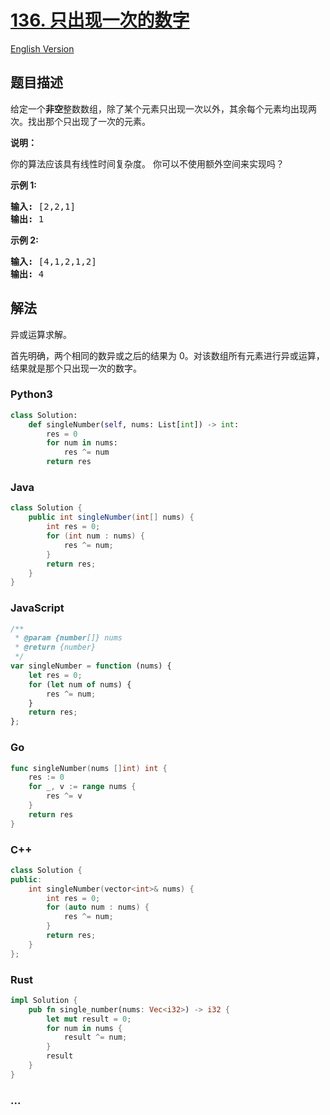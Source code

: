 # [136. 只出现一次的数字](https://leetcode.cn/problems/single-number)

[English Version](/solution/0100-0199/0136.Single%20Number/README_EN.md)

## 题目描述

<!-- 这里写题目描述 -->

<p>给定一个<strong>非空</strong>整数数组，除了某个元素只出现一次以外，其余每个元素均出现两次。找出那个只出现了一次的元素。</p>

<p><strong>说明：</strong></p>

<p>你的算法应该具有线性时间复杂度。 你可以不使用额外空间来实现吗？</p>

<p><strong>示例 1:</strong></p>

<pre><strong>输入:</strong> [2,2,1]
<strong>输出:</strong> 1
</pre>

<p><strong>示例&nbsp;2:</strong></p>

<pre><strong>输入:</strong> [4,1,2,1,2]
<strong>输出:</strong> 4</pre>

## 解法

<!-- 这里可写通用的实现逻辑 -->

异或运算求解。

首先明确，两个相同的数异或之后的结果为 0。对该数组所有元素进行异或运算，结果就是那个只出现一次的数字。

<!-- tabs:start -->

### **Python3**

<!-- 这里可写当前语言的特殊实现逻辑 -->

```python
class Solution:
    def singleNumber(self, nums: List[int]) -> int:
        res = 0
        for num in nums:
            res ^= num
        return res
```

### **Java**

<!-- 这里可写当前语言的特殊实现逻辑 -->

```java
class Solution {
    public int singleNumber(int[] nums) {
        int res = 0;
        for (int num : nums) {
            res ^= num;
        }
        return res;
    }
}
```

### **JavaScript**

```js
/**
 * @param {number[]} nums
 * @return {number}
 */
var singleNumber = function (nums) {
    let res = 0;
    for (let num of nums) {
        res ^= num;
    }
    return res;
};
```

### **Go**

```go
func singleNumber(nums []int) int {
	res := 0
	for _, v := range nums {
		res ^= v
	}
	return res
}
```

### **C++**

```cpp
class Solution {
public:
    int singleNumber(vector<int>& nums) {
        int res = 0;
        for (auto num : nums) {
            res ^= num;
        }
        return res;
    }
};
```

### **Rust**

```rust
impl Solution {
    pub fn single_number(nums: Vec<i32>) -> i32 {
        let mut result = 0;
        for num in nums {
            result ^= num;
        }
        result
    }
}
```

### **...**

```

```

<!-- tabs:end -->

